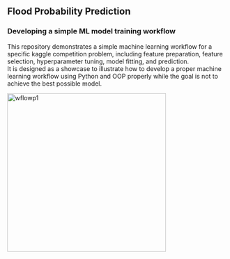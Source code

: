 ## Flood Probability Prediction
### Developing a simple ML model training workflow

This repository demonstrates a simple machine learning workflow for a specific kaggle competition problem, including feature preparation, feature selection, 
hyperparameter tuning, model fitting, and prediction.
<br>It is designed as a showcase to illustrate how to develop a proper machine learning workflow using Python and OOP properly while the goal is not to achieve the best possible model.

<img width="364" alt="wflowp1" src="https://github.com/user-attachments/assets/6991b610-45b6-48de-b2d5-d27f8fc9c2d8">
